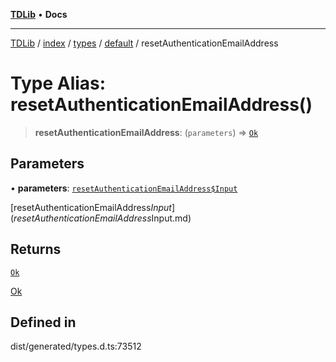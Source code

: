 [**TDLib**](../../../../../../README.md) • **Docs**

***

[TDLib](../../../../../../modules.md) / [index](../../../../../README.md) / [types](../../../README.md) / [default](../README.md) / resetAuthenticationEmailAddress

# Type Alias: resetAuthenticationEmailAddress()

> **resetAuthenticationEmailAddress**: (`parameters`) => [`Ok`](Ok.md)

## Parameters

• **parameters**: [`resetAuthenticationEmailAddress$Input`](resetAuthenticationEmailAddress$Input.md)

[resetAuthenticationEmailAddress$Input](resetAuthenticationEmailAddress$Input.md)

## Returns

[`Ok`](Ok.md)

[Ok](Ok.md)

## Defined in

dist/generated/types.d.ts:73512
